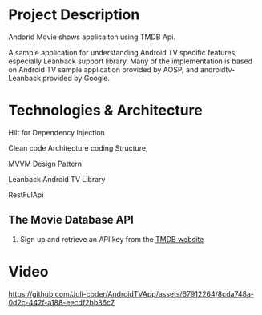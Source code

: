 # Project Description

Andorid Movie shows applicaiton using TMDB Api.

A sample application for understanding Android TV specific features, especially Leanback support library.
Many of the implementation is based on Android TV sample application provided by AOSP, and androidtv-Leanback provided by Google.

# Technologies & Architecture

Hilt for Dependency Injection

Clean code Architecture coding Structure,

MVVM Design Pattern

Leanback Android TV Library

RestFulApi

## The Movie Database API
 1. Sign up and retrieve an API key from the [TMDB website](https://developer.themoviedb.org/reference/intro/getting-started)

# Video 

https://github.com/Juli-coder/AndroidTVApp/assets/67912264/8cda748a-0d2c-442f-a188-eecdf2bb36c7

